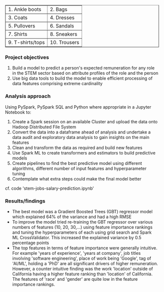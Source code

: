<table border="1">
  <tr>
    <td>1. Ankle boots</td>
    <td>2. Bags</td>
  </tr>
  <tr>
    <td>3. Coats</td>
    <td>4. Dresses</td>
  </tr>
  <tr>
    <td>5. Pullovers</td>
    <td>6. Sandals</td>
  </tr>
  <tr>
    <td>7. Shirts</td>
    <td>8. Sneakers</td>
  </tr>
  <tr>
    <td>9. T-shirts/tops</td>
    <td>10. Trousers</td>
  </tr>
</table>

### Project objectives

1. Build a model to predict a person's expected remuneration for any role in the STEM sector based on attribute profiles of the role and the person
2. Use big data tools to build the model to enable efficient processing of data features comprising extreme cardinality
  
### Analysis approach

Using PySpark, PySpark SQL and Python where appropriate in a Jupyter Notebook to:
1. Create a Spark session on an available Cluster and upload the data onto Hadoop Distributed File System
2. Convert the data into a dataframe ahead of analysis and undertake a data audit and exploratory data analysis to gain insights on the main features
3. Clean and transform the data as required and build new features
4. Use Spark ML to create transformers and estimators to build predictive models
5. Create pipelines to find the best predictive model using different algorithms, different number of input features and hyperparameter tuning
6. Contemplate what extra steps could make the final model better

cf. code 'stem-jobs-salary-prediction.ipynb'

### Results/findings

- The best model was a Gradient Boosted Trees (GBT) regressor model which explained 64% of the variance and had a high RMSE
- To improve the model tried re-training the GBT regressor over various numbers of features (10, 20, 30,...) using feature importance rankings and tuning the hyperparameters of each using grid search and Spark ML CrossValidator. This increased the explained variance by 0.5 percentage points
- The top features in terms of feature importance were generally intuitive. For example 'years of experience', 'years at company', job titles involving 'software engineering', place of work being 'Google', tag of 'AI/ML', holding a 'PhD' are all significant drivers of higher remuneration. However, a counter intuitive finding was the work 'location' outside of California having a higher feature ranking than 'location' of California. The features of 'race' and 'gender' are quite low in the feature importance rankings.


